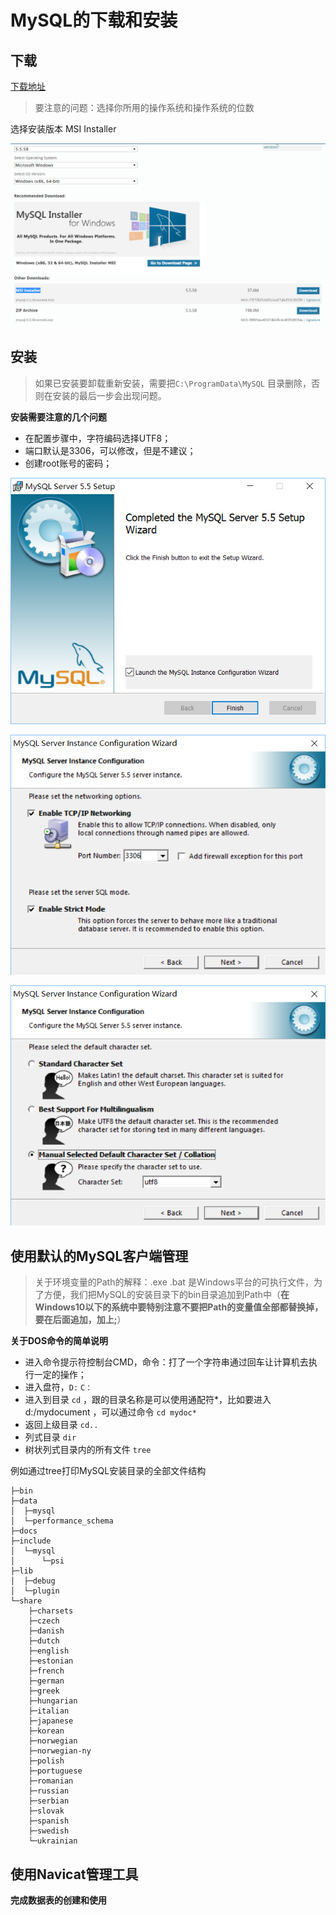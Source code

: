 # MySQL的下载和安装

## 下载

[下载地址](https://dev.mysql.com/downloads/mysql/)

> 要注意的问题：选择你所用的操作系统和操作系统的位数

选择安装版本 MSI Installer

![](/assets/001.png)

## 安装

> 如果已安装要卸载重新安装，需要把`C:\ProgramData\MySQL` 目录删除，否则在安装的最后一步会出现问题。

**安装需要注意的几个问题**

- 在配置步骤中，字符编码选择UTF8；
- 端口默认是3306，可以修改，但是不建议；
- 创建root账号的密码；

![](/assets/002.png)

![](/assets/003.png)

![](/assets/004.png)

## 使用默认的MySQL客户端管理

> 关于环境变量的Path的解释：.exe .bat 是Windows平台的可执行文件，为了方便，我们把MySQL的安装目录下的bin目录追加到Path中（**在Windows10以下的系统中要特别注意不要把Path的变量值全部都替换掉，要在后面追加，加上;**）

**关于DOS命令的简单说明**

- 进入命令提示符控制台CMD，命令：打了一个字符串通过回车让计算机去执行一定的操作；
- 进入盘符，`D:` `C：`
- 进入到目录 `cd` ，跟的目录名称是可以使用通配符*，比如要进入 d:/mydocument ，可以通过命令 `cd mydoc*`
- 返回上级目录 `cd..`
- 列式目录 `dir`
- 树状列式目录内的所有文件 `tree`

例如通过tree打印MySQL安装目录的全部文件结构


    ├─bin
    ├─data
    │  ├─mysql
    │  └─performance_schema
    ├─docs
    ├─include
    │  └─mysql
    │      └─psi
    ├─lib
    │  ├─debug
    │  └─plugin
    └─share
        ├─charsets
        ├─czech
        ├─danish
        ├─dutch
        ├─english
        ├─estonian
        ├─french
        ├─german
        ├─greek
        ├─hungarian
        ├─italian
        ├─japanese
        ├─korean
        ├─norwegian
        ├─norwegian-ny
        ├─polish
        ├─portuguese
        ├─romanian
        ├─russian
        ├─serbian
        ├─slovak
        ├─spanish
        ├─swedish
        └─ukrainian



## 使用Navicat管理工具

**完成数据表的创建和使用**





